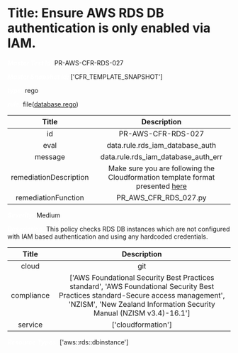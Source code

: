 



# Title: Ensure AWS RDS DB authentication is only enabled via IAM.


***<font color="white">Master Test Id:</font>*** PR-AWS-CFR-RDS-027

***<font color="white">Master Snapshot Id:</font>*** ['CFR_TEMPLATE_SNAPSHOT']

***<font color="white">type:</font>*** rego

***<font color="white">rule:</font>*** file([database.rego])  
  
  
  
  

|Title|Description|
| :---: | :---: |
|id|PR-AWS-CFR-RDS-027|
|eval|data.rule.rds_iam_database_auth|
|message|data.rule.rds_iam_database_auth_err|
|remediationDescription|Make sure you are following the Cloudformation template format presented <a href='https://docs.aws.amazon.com/AWSCloudFormation/latest/UserGuide/aws-properties-rds-database-instance.html' target='_blank'>here</a>|
|remediationFunction|PR_AWS_CFR_RDS_027.py|


***<font color="white">Severity:</font>*** Medium

***<font color="white">Description:</font>*** This policy checks RDS DB instances which are not configured with IAM based authentication and using any hardcoded credentials.  
  
  

|Title|Description|
| :---: | :---: |
|cloud|git|
|compliance|['AWS Foundational Security Best Practices standard', 'AWS Foundational Security Best Practices standard-Secure access management', 'NZISM', 'New Zealand Information Security Manual (NZISM v3.4)-16.1']|
|service|['cloudformation']|


***<font color="white">Resource Types:</font>*** ['aws::rds::dbinstance']


[database.rego]: https://github.com/prancer-io/prancer-compliance-test/tree/master/aws/iac/database.rego
